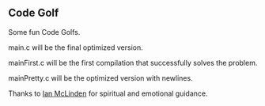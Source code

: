 ## Code Golf

Some fun Code Golfs.

main.c will be the final optimized version.

mainFirst.c will be the first compilation that successfully solves the problem.

mainPretty.c will be the optimized version with newlines.

Thanks to [Ian McLinden](https://github.com/ianmclinden) for spiritual and emotional guidance.
